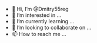 - 👋 Hi, I’m @Dmitry55reg
- 👀 I’m interested in ...
- 🌱 I’m currently learning ...
- 💞️ I’m looking to collaborate on ...
- 📫 How to reach me ...

<!---
Dmitry55reg/Dmitry55reg is a ✨ special ✨ repository because its `README.md` (this file) appears on your GitHub profile.
You can click the Preview link to take a look at your changes.
--->
